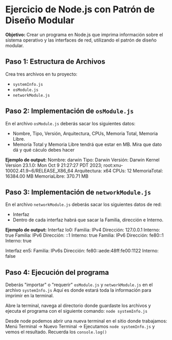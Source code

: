 # Ejercicio de Node.js con Patrón de Diseño Modular

**Objetivo:** 
Crear un programa en Node.js que imprima información sobre el sistema operativo y las interfaces de red, utilizando el patrón de diseño modular.

## Paso 1: Estructura de Archivos

Crea tres archivos en tu proyecto:

   - `systemInfo.js`
   - `osModule.js`
   - `networkModule.js`

## Paso 2: Implementación de `osModule.js`

En el archivo `osModule.js` deberás sacar los siguientes datos:
- Nombre, Tipo, Versión, Arquitectura, CPUs, Memoria Total, Memoria Libre.
- Memoria Total y Memoria Libre tendrá que estar en MB. Mira que dato dá y qué cáculo debes hacer

**Ejemplo de output:**
Nombre: darwin
Tipo: Darwin
Versión: Darwin Kernel Version 23.1.0: Mon Oct  9 21:27:27 PDT 2023; root:xnu-10002.41.9~6/RELEASE_X86_64
Arquitectura: x64
CPUs: 12
MemoriaTotal: 16384.00 MB
MemoriaLibre: 370.71 MB

## Paso 3: Implementación de `networkModule.js`

En el archivo `networkModule.js` deberás sacar los siguientes datos de red:
- Interfaz
- Dentro de cada interfaz habrá que sacar la Familia, dirección e Interno.

**Ejemplo de output:**
Interfaz lo0:
  Familia: IPv4
  Dirección: 127.0.0.1
  Interno: true
  Familia: IPv6
  Dirección: ::1
  Interno: true
  Familia: IPv6
  Dirección: fe80::1
  Interno: true

Interfaz en5:
  Familia: IPv6s
  Dirección: fe80::aede:48ff:fe00:1122
  Interno: false

## Paso 4: Ejecución del programa
Deberás "importar" o "requerir" `osModule.js` y `networkModule.js` en el archivo `systemInfo.js` Aquí es donde estará toda la información para imprimir en la terminal.

Abre la terminal, navega al directorio donde guardaste los archivos y ejecuta el programa con el siguiente comando:
`node systemInfo.js`

Desde node podemos abrir una nueva terminal en el sitio donde trabajamos:
Menú Terminal -> Nuevo Terminal -> Ejecutamos `node systemInfo.js` y vemos el resultado. Recuerda los `console.log()`